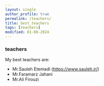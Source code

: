 ```yaml
---
layout: single
author_profile: true
permalink: /teachers/
title: best_teachers
tags: [teachers]
modified: 01-08-2024
---
```

### teachers
My best teachers are:
* Mr.Sauleh Etemadi (https://www.sauleh.ir/)
* Mr.Faramarz Jahani
* Mr.Ali Firouzi
